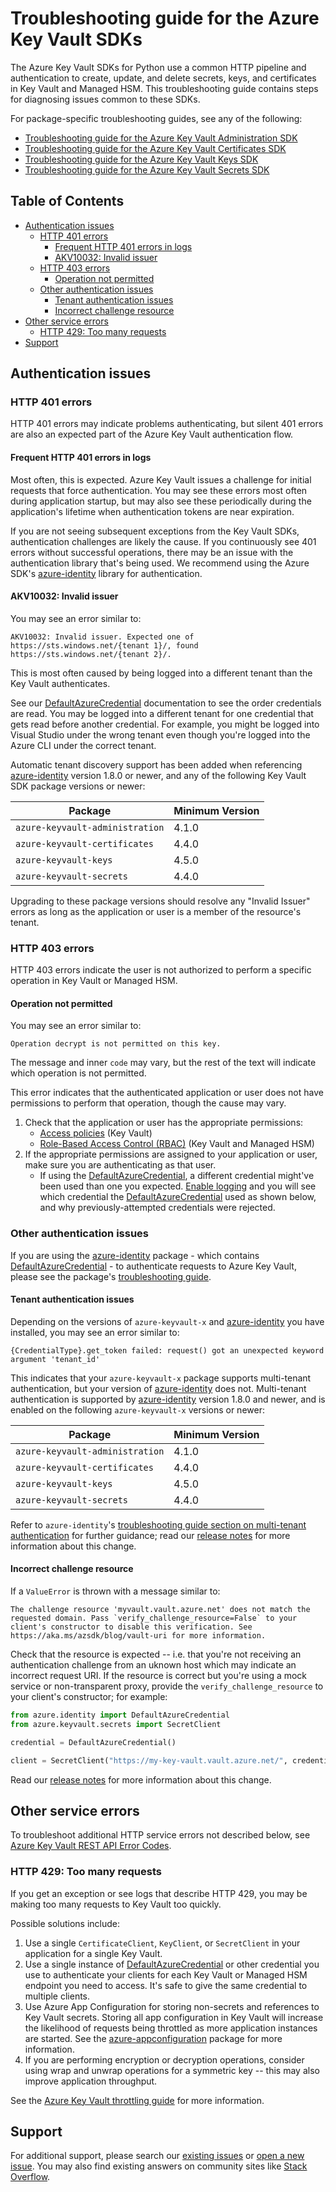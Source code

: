 # Troubleshooting guide for the Azure Key Vault SDKs

The Azure Key Vault SDKs for Python use a common HTTP pipeline and authentication to create, update, and delete secrets,
keys, and certificates in Key Vault and Managed HSM. This troubleshooting guide contains steps for diagnosing issues
common to these SDKs.

For package-specific troubleshooting guides, see any of the following:

* [Troubleshooting guide for the Azure Key Vault Administration SDK][kv_admin_troubleshooting]
* [Troubleshooting guide for the Azure Key Vault Certificates SDK][kv_certs_troubleshooting]
* [Troubleshooting guide for the Azure Key Vault Keys SDK][kv_keys_troubleshooting]
* [Troubleshooting guide for the Azure Key Vault Secrets SDK][kv_secrets_troubleshooting]

## Table of Contents

* [Authentication issues](#authentication-issues)
  * [HTTP 401 errors](#http-401-errors)
    * [Frequent HTTP 401 errors in logs](#frequent-http-401-errors-in-logs)
    * [AKV10032: Invalid issuer](#akv10032-invalid-issuer)
  * [HTTP 403 errors](#http-403-errors)
    * [Operation not permitted](#operation-not-permitted)
  * [Other authentication issues](#other-authentication-issues)
    * [Tenant authentication issues](#tenant-authentication-issues)
    * [Incorrect challenge resource](#incorrect-challenge-resource)
* [Other service errors](#other-service-errors)
  * [HTTP 429: Too many requests](#http-429-too-many-requests)
* [Support](#support)

## Authentication issues

### HTTP 401 errors

HTTP 401 errors may indicate problems authenticating, but silent 401 errors are also an expected part of the Azure Key
Vault authentication flow.

#### Frequent HTTP 401 errors in logs

Most often, this is expected. Azure Key Vault issues a challenge for initial requests that force authentication. You may
see these errors most often during application startup, but may also see these periodically during the application's
lifetime when authentication tokens are near expiration.

If you are not seeing subsequent exceptions from the Key Vault SDKs, authentication challenges are likely the cause. If
you continuously see 401 errors without successful operations, there may be an issue with the authentication library
that's being used. We recommend using the Azure SDK's [azure-identity] library for authentication.

#### AKV10032: Invalid issuer

You may see an error similar to:

```text
AKV10032: Invalid issuer. Expected one of https://sts.windows.net/{tenant 1}/, found https://sts.windows.net/{tenant 2}/.
```

This is most often caused by being logged into a different tenant than the Key Vault authenticates.

See our [DefaultAzureCredential] documentation to see the order credentials are read. You may be logged into a different
tenant for one credential that gets read before another credential. For example, you might be logged into Visual Studio
under the wrong tenant even though you're logged into the Azure CLI under the correct tenant.

Automatic tenant discovery support has been added when referencing [azure-identity] version 1.8.0 or newer, and any of
the following Key Vault SDK package versions or newer:

Package | Minimum Version
--- | ---
`azure-keyvault-administration` | 4.1.0
`azure-keyvault-certificates` | 4.4.0
`azure-keyvault-keys` | 4.5.0
`azure-keyvault-secrets` | 4.4.0

Upgrading to these package versions should resolve any "Invalid Issuer" errors as long as the application or user is a
member of the resource's tenant.

### HTTP 403 errors

HTTP 403 errors indicate the user is not authorized to perform a specific operation in Key Vault or Managed HSM.

#### Operation not permitted

You may see an error similar to:

```text
Operation decrypt is not permitted on this key.
```

The message and inner `code` may vary, but the rest of the text will indicate which operation is not permitted.

This error indicates that the authenticated application or user does not have permissions to perform that operation,
though the cause may vary.

1. Check that the application or user has the appropriate permissions:
    * [Access policies][access_policies] (Key Vault)
    * [Role-Based Access Control (RBAC)][rbac] (Key Vault and Managed HSM)
2. If the appropriate permissions are assigned to your application or user, make sure you are authenticating as that
user.
    * If using the [DefaultAzureCredential], a different credential might've been used than one you expected.
    [Enable logging][identity_logging] and you will see which credential the [DefaultAzureCredential] used as shown
    below, and why previously-attempted credentials were rejected.

### Other authentication issues

If you are using the [azure-identity] package - which contains [DefaultAzureCredential] - to authenticate requests to
Azure Key Vault, please see the package's [troubleshooting guide][identity_troubleshooting].

#### Tenant authentication issues

Depending on the versions of `azure-keyvault-x` and [azure-identity] you have installed, you may see an error similar
to:

```text
{CredentialType}.get_token failed: request() got an unexpected keyword argument 'tenant_id'
```

This indicates that your `azure-keyvault-x` package supports multi-tenant authentication, but your version of
[azure-identity] does not. Multi-tenant authentication is supported by [azure-identity] version 1.8.0 and newer, and is
enabled on the following `azure-keyvault-x` versions or newer:

Package | Minimum Version
--- | ---
`azure-keyvault-administration` | 4.1.0
`azure-keyvault-certificates` | 4.4.0
`azure-keyvault-keys` | 4.5.0
`azure-keyvault-secrets` | 4.4.0

Refer to `azure-identity`'s [troubleshooting guide section on multi-tenant authentication][identity_multitenant] for
further guidance; read our [release notes][release_notes_tenant] for more information about this change.

#### Incorrect challenge resource

If a `ValueError` is thrown with a message similar to:

```text
The challenge resource 'myvault.vault.azure.net' does not match the requested domain. Pass `verify_challenge_resource=False` to your client's constructor to disable this verification. See https://aka.ms/azsdk/blog/vault-uri for more information.
```

Check that the resource is expected -- i.e. that you're not receiving an authentication challenge from an uknown host
which may indicate an incorrect request URI. If the resource is correct but you're using a mock service or
non-transparent proxy, provide the `verify_challenge_resource` to your client's constructor; for example:

```python
from azure.identity import DefaultAzureCredential
from azure.keyvault.secrets import SecretClient

credential = DefaultAzureCredential()

client = SecretClient("https://my-key-vault.vault.azure.net/", credential, verify_challenge_resource=False)
```

Read our [release notes][release_notes_resource] for more information about this change.

## Other service errors

To troubleshoot additional HTTP service errors not described below, see
[Azure Key Vault REST API Error Codes][kv_error_codes].

### HTTP 429: Too many requests

If you get an exception or see logs that describe HTTP 429, you may be making too many requests to Key Vault too
quickly.

Possible solutions include:

1. Use a single `CertificateClient`, `KeyClient`, or `SecretClient` in your application for a single Key Vault.
2. Use a single instance of [DefaultAzureCredential] or other credential you use to authenticate your clients for each
Key Vault or Managed HSM endpoint you need to access. It's safe to give the same credential to multiple clients.
3. Use Azure App Configuration for storing non-secrets and references to Key Vault secrets. Storing all app
configuration in Key Vault will increase the likelihood of requests being throttled as more application instances are
started. See the [azure-appconfiguration] package for more information.
4. If you are performing encryption or decryption operations, consider using wrap and unwrap operations for a symmetric
key -- this may also improve application throughput.

See the [Azure Key Vault throttling guide][throttling_guide] for more information.

## Support

For additional support, please search our [existing issues](https://github.com/Azure/azure-sdk-for-python/issues) or
[open a new issue](https://github.com/Azure/azure-sdk-for-python/issues/new/choose).
You may also find existing answers on community sites like
[Stack Overflow](https://stackoverflow.com/questions/tagged/azure-keyvault+python).


[access_policies]: https://docs.microsoft.com/azure/key-vault/general/assign-access-policy
[azure-appconfiguration]: https://github.com/Azure/azure-sdk-for-python/blob/main/sdk/appconfiguration/azure-appconfiguration/README.md
[azure-identity]: https://github.com/Azure/azure-sdk-for-python/blob/main/sdk/identity/azure-identity/README.md

[DefaultAzureCredential]: https://github.com/Azure/azure-sdk-for-python/blob/main/sdk/identity/azure-identity/README.md#defaultazurecredential

[identity_logging]: https://github.com/Azure/azure-sdk-for-python/blob/main/sdk/identity/azure-identity/README.md#logging
[identity_multitenant]: https://github.com/Azure/azure-sdk-for-python/blob/main/sdk/identity/azure-identity/TROUBLESHOOTING.md#troubleshoot-multi-tenant-authentication-issues
[identity_troubleshooting]: https://github.com/Azure/azure-sdk-for-python/blob/main/sdk/identity/azure-identity/TROUBLESHOOTING.md

[kv_admin_troubleshooting]: https://github.com/Azure/azure-sdk-for-python/tree/main/sdk/keyvault/azure-keyvault-administration/TROUBLESHOOTING.md
[kv_certs_troubleshooting]: https://github.com/Azure/azure-sdk-for-python/tree/main/sdk/keyvault/azure-keyvault-certificates/TROUBLESHOOTING.md
[kv_error_codes]: https://docs.microsoft.com/azure/key-vault/general/rest-error-codes
[kv_keys_troubleshooting]: https://github.com/Azure/azure-sdk-for-python/tree/main/sdk/keyvault/azure-keyvault-keys/TROUBLESHOOTING.md
[kv_secrets_troubleshooting]: https://github.com/Azure/azure-sdk-for-python/tree/main/sdk/keyvault/azure-keyvault-secrets/TROUBLESHOOTING.md

[rbac]: https://docs.microsoft.com/azure/key-vault/general/rbac-guide
[release_notes_resource]: https://aka.ms/azsdk/blog/vault-uri
[release_notes_tenant]: https://aka.ms/azsdk/blog/multi-tenant-guidance

[throttling_guide]: https://docs.microsoft.com/azure/key-vault/general/overview-throttling
